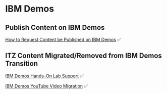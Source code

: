 # IBM Demos

## Publish Content on IBM Demos  

[How to Request Content be Published on IBM Demos](https://github.com/IBM/dte-support-public/blob/main/IBM-Demos/IBM-Demos-Runbooks/request-publish-content-ibmdemos.md) :white_check_mark:

## ITZ Content Migrated/Removed from IBM Demos Transition

[IBM Demos Hands-On Lab Support](https://github.com/IBM/dte-support-public/blob/main/IBM-Demos/IBM-Demos-Runbooks/ibmdemos-handsonlab-removal-support.md)  :white_check_mark:

[IBM Demos YouTube Video Migration](https://github.com/IBM/dte-support-public/blob/main/IBM-Demos/IBM-Demos-Runbooks/dte-youtube-video-migration.md)  :white_check_mark:
